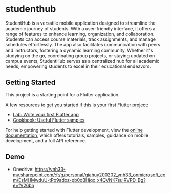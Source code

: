 # studenthub

StudentHub is a versatile mobile application designed to streamline the academic journey of students. With a user-friendly interface, it offers a range of features to enhance learning, organization, and collaboration. Students can access course materials, track assignments, and manage schedules effortlessly. The app also facilitates communication with peers and instructors, fostering a dynamic learning community. Whether it's studying on the go, coordinating group projects, or staying updated on campus events, StudentHub serves as a centralized hub for all academic needs, empowering students to excel in their educational endeavors.

## Getting Started

This project is a starting point for a Flutter application.

A few resources to get you started if this is your first Flutter project:

- [Lab: Write your first Flutter app](https://docs.flutter.dev/get-started/codelab)
- [Cookbook: Useful Flutter samples](https://docs.flutter.dev/cookbook)

For help getting started with Flutter development, view the
[online documentation](https://docs.flutter.dev/), which offers tutorials,
samples, guidance on mobile development, and a full API reference.

## Demo

- Onedrive: https://ynh33-my.sharepoint.com/:f:/g/personal/giahuy200202_ynh33_onmicrosoft_com/EsMHMwduU-tPo9adoz-pb0oBHjqx_x4QVNK7sulRVPD_Bg?e=fV26bn
